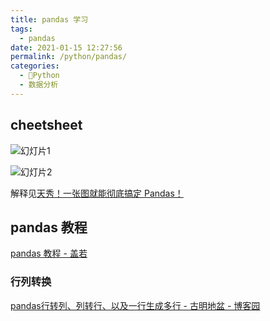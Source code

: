 ```yaml
---
title: pandas 学习
tags: 
  - pandas
date: 2021-01-15 12:27:56
permalink: /python/pandas/
categories: 
  - 🐍Python
  - 数据分析
---
```


## cheetsheet

![幻灯片1](https://i.loli.net/2021/01/15/a8FCJYM2Xrz5cEH.png)

![幻灯片2](https://i.loli.net/2021/01/15/2fTeGH1EgZKroQy.png)

解释见[天秀！一张图就能彻底搞定 Pandas！](https://mp.weixin.qq.com/s/a5a4Wo4atKaSS8C2eCtrxA)

## pandas 教程

[pandas 教程 - 盖若](https://www.gairuo.com/p/pandas-tutorial)

### 行列转换

[pandas行转列、列转行、以及一行生成多行 - 古明地盆 - 博客园](https://www.cnblogs.com/traditional/p/11967360.html)